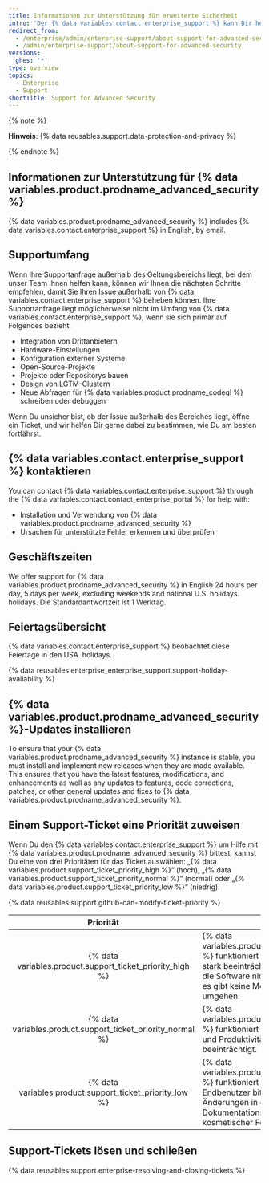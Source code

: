 ```yaml
---
title: Informationen zur Unterstützung für erweiterte Sicherheit
intro: 'Der {% data variables.contact.enterprise_support %} kann Dir helfen, Probleme zu beheben, auf die Du bei der Verwendung von {% data variables.product.prodname_advanced_security %} stößt.'
redirect_from:
  - /enterprise/admin/enterprise-support/about-support-for-advanced-security
  - /admin/enterprise-support/about-support-for-advanced-security
versions:
  ghes: '*'
type: overview
topics:
  - Enterprise
  - Support
shortTitle: Support for Advanced Security
---
```


{% note %}

**Hinweis**: {% data reusables.support.data-protection-and-privacy %}

{% endnote %}

## Informationen zur Unterstützung für {% data variables.product.prodname_advanced_security %}

{% data variables.product.prodname_advanced_security %} includes {% data variables.contact.enterprise_support %} in English, by email.

## Supportumfang

Wenn Ihre Supportanfrage außerhalb des Geltungsbereichs liegt, bei dem unser Team Ihnen helfen kann, können wir Ihnen die nächsten Schritte empfehlen, damit Sie Ihren Issue außerhalb von {% data variables.contact.enterprise_support %} beheben können. Ihre Supportanfrage liegt möglicherweise nicht im Umfang von {% data variables.contact.enterprise_support %}, wenn sie sich primär auf Folgendes bezieht:
- Integration von Drittanbietern
- Hardware-Einstellungen
- Konfiguration externer Systeme
- Open-Source-Projekte
- Projekte oder Repositorys bauen
- Design von LGTM-Clustern
- Neue Abfragen für {% data variables.product.prodname_codeql %} schreiben oder debuggen

Wenn Du unsicher bist, ob der Issue außerhalb des Bereiches liegt, öffne ein Ticket, und wir helfen Dir gerne dabei zu bestimmen, wie Du am besten fortfährst.

## {% data variables.contact.enterprise_support %} kontaktieren

You can contact {% data variables.contact.enterprise_support %} through the {% data variables.contact.contact_enterprise_portal %} for help with:
- Installation und Verwendung von {% data variables.product.prodname_advanced_security %}
- Ursachen für unterstützte Fehler erkennen und überprüfen

## Geschäftszeiten

We offer support for {% data variables.product.prodname_advanced_security %} in English 24 hours per day, 5 days per week, excluding weekends and national U.S. holidays. holidays. Die Standardantwortzeit ist 1 Werktag.

## Feiertagsübersicht

{% data variables.contact.enterprise_support %} beobachtet diese Feiertage in den USA. holidays.


{% data reusables.enterprise_enterprise_support.support-holiday-availability %}


## {% data variables.product.prodname_advanced_security %}-Updates installieren

To ensure that your {% data variables.product.prodname_advanced_security %} instance is stable, you must install and implement new releases when they are made available. This ensures that you have the latest features, modifications, and enhancements as well as any updates to features, code corrections, patches, or other general updates and fixes to {% data variables.product.prodname_advanced_security %}.

## Einem Support-Ticket eine Priorität zuweisen

Wenn Du den {% data variables.contact.enterprise_support %} um Hilfe mit {% data variables.product.prodname_advanced_security %} bittest, kannst Du eine von drei Prioritäten für das Ticket auswählen: „{% data variables.product.support_ticket_priority_high %}“ (hoch), „{% data variables.product.support_ticket_priority_normal %}“ (normal) oder „{% data variables.product.support_ticket_priority_low %}“ (niedrig).

{% data reusables.support.github-can-modify-ticket-priority %}

|                           Priorität                           | Beschreibung                                                                                                                                                                                                                                        |
|:-------------------------------------------------------------:| --------------------------------------------------------------------------------------------------------------------------------------------------------------------------------------------------------------------------------------------------- |
|  {% data variables.product.support_ticket_priority_high %}  | {% data variables.product.prodname_advanced_security %} funktioniert nicht oder bricht ab oder ist stark beeinträchtigt, so dass der Endbenutzer die Software nicht vernünftig nutzen kann und es gibt keine Möglichkeit, das Problem zu umgehen. |
| {% data variables.product.support_ticket_priority_normal %} | {% data variables.product.prodname_advanced_security %} funktioniert inkonsistent, was die Nutzung und Produktivität für den Endbenutzer beeinträchtigt.                                                                                          |
|  {% data variables.product.support_ticket_priority_low %}   | {% data variables.product.prodname_advanced_security %} funktioniert beständig, aber der Endbenutzer bittet um geringfügige Änderungen in der Software, wie z.B. Dokumentationsaktualisierungen, Behebung kosmetischer Fehler oder Erweiterungen. |

## Support-Tickets lösen und schließen

{% data reusables.support.enterprise-resolving-and-closing-tickets %}

